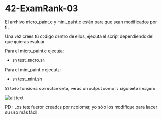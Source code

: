 # 42-ExamRank-03

El archivo micro_paint.c y mini_paint.c están para que sean modificados por ti.

Una vez crees tú código dentro de ellos, ejecuta el script dependiendo del que quieras evaluar

Para el micro_paint.c ejecuta:
* sh test_micro.sh

Para el mini_paint.c ejecuta:
* sh test_mini.sh

Sí todo funciona correctamente, veras un output como la siguiente imagen:

![alt text](https://github.com/abello-r/42-ExamRank-03/blob/master/srcs/test.png)



PD : Los test fueron creados por ncolomer, yo sólo los modifique para hacer su uso más fácil.
